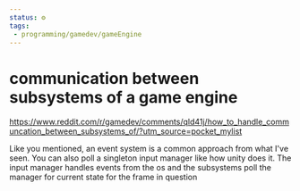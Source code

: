 ```yaml
---
status: ⚙️
tags:
 - programming/gamedev/gameEngine 
---
```


# communication between subsystems of a game engine

https://www.reddit.com/r/gamedev/comments/qld41j/how_to_handle_communcation_between_subsystems_of/?utm_source=pocket_mylist

Like you mentioned, an event system is a common approach from what I've seen. You can also poll a singleton input manager like how unity does it. The input manager handles events from the os and the subsystems poll the manager for current state for the frame in question